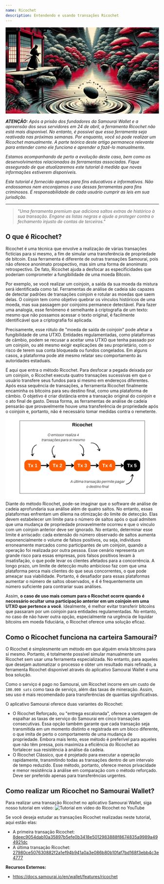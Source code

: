 ```yaml
---
name: Ricochet
description: Entendendo e usando transações Ricochet
---
```


![capa ricochet](assets/cover.webp)

***ATENÇÃO:** Após a prisão dos fundadores da Samourai Wallet e a apreensão dos seus servidores em 24 de abril, a ferramenta Ricochet não está mais disponível. No entanto, é possível que essa ferramenta seja reativada nas próximas semanas. Por enquanto, você só pode realizar um Ricochet manualmente. A parte teórica deste artigo permanece relevante para entender como ele funciona e aprender a fazê-lo manualmente.*

_Estamos acompanhando de perto a evolução deste caso, bem como os desenvolvimentos relacionados às ferramentas associadas. Fique assegurado de que atualizaremos este tutorial à medida que novas informações estiverem disponíveis._

_Este tutorial é fornecido apenas para fins educativos e informativos. Não endossamos nem encorajamos o uso dessas ferramentas para fins criminosos. É responsabilidade de cada usuário cumprir as leis em sua jurisdição._

---

> *"Uma ferramenta premium que adiciona saltos extras de histórico à sua transação. Engane as listas negras e ajude a proteger contra o fechamento injusto de contas de terceiros."*

## O que é Ricochet?
Ricochet é uma técnica que envolve a realização de várias transações fictícias para si mesmo, a fim de simular uma transferência de propriedade de bitcoin. Essa ferramenta é diferente de outras transações Samourai, pois não oferece anonimato prospectivo, mas sim uma forma de anonimato retrospectivo. De fato, Ricochet ajuda a desfocar as especificidades que poderiam comprometer a fungibilidade de uma moeda Bitcoin.

Por exemplo, se você realizar um coinjoin, a saída da sua moeda da mistura será identificada como tal. Ferramentas de análise de cadeia são capazes de detectar padrões de transações coinjoin e rotular as moedas que saem delas. O coinjoin tem como objetivo quebrar os vínculos históricos de uma moeda, mas sua passagem por coinjoins permanece detectável. Para fazer uma analogia, esse fenômeno é semelhante à criptografia de um texto: mesmo que não possamos acessar o texto original, é facilmente identificável que a criptografia foi aplicada.

Precisamente, esse rótulo de "moeda de saída de coinjoin" pode afetar a fungibilidade de uma UTXO. Entidades regulamentadas, como plataformas de câmbio, podem se recusar a aceitar uma UTXO que tenha passado por um coinjoin, ou até mesmo exigir explicações de seu proprietário, com o risco de terem sua conta bloqueada ou fundos congelados. Em alguns casos, a plataforma pode até mesmo relatar seu comportamento às autoridades estaduais.

É aqui que entra o método Ricochet. Para desfocar a pegada deixada por um coinjoin, o Ricochet executa quatro transações sucessivas em que o usuário transfere seus fundos para si mesmo em endereços diferentes. Após essa sequência de transações, a ferramenta Ricochet finalmente encaminha os bitcoins para seu destino final, como uma plataforma de câmbio. O objetivo é criar distância entre a transação original do coinjoin e o ato final de gasto. Dessa forma, as ferramentas de análise de cadeia pensarão que provavelmente houve uma transferência de propriedade após o coinjoin e, portanto, não é necessário tomar medidas contra o remetente.
![diagrama ricochet](assets/pt/1.webp)
Diante do método Ricochet, pode-se imaginar que o software de análise de cadeia aprofundaria sua análise além de quatro saltos. No entanto, essas plataformas enfrentam um dilema na otimização do limite de detecção. Elas devem estabelecer um limite para o número de saltos após o qual admitem que uma mudança de propriedade provavelmente ocorreu e que o vínculo com um coinjoin anterior deve ser ignorado. No entanto, determinar esse limite é arriscado: cada extensão do número observado de saltos aumenta exponencialmente o volume de falsos positivos, ou seja, indivíduos erroneamente marcados como participantes de um coinjoin, quando a operação foi realizada por outra pessoa. Esse cenário representa um grande risco para essas empresas, pois falsos positivos levam à insatisfação, o que pode levar os clientes afetados para a concorrência. A longo prazo, um limite de detecção muito ambicioso faz com que uma plataforma perca mais clientes do que seus concorrentes, o que pode ameaçar sua viabilidade. Portanto, é desafiador para essas plataformas aumentar o número de saltos observados, e 4 é frequentemente um número suficiente para contrariar suas análises.

Assim, **o caso de uso mais comum para o Ricochet ocorre quando é necessário ocultar uma participação anterior em um coinjoin em uma UTXO que pertence a você**. Idealmente, é melhor evitar transferir bitcoins que passaram por um coinjoin para entidades regulamentadas. No entanto, no caso de não haver outra opção, especialmente na urgência de liquidar bitcoins em moeda fiduciária, o Ricochet oferece uma solução eficaz.

## Como o Ricochet funciona na carteira Samourai?
O Ricochet é simplesmente um método em que alguém envia bitcoins para si mesmo. Portanto, é totalmente possível simular manualmente um Ricochet sem usar uma ferramenta especializada. No entanto, para aqueles que desejam automatizar o processo e obter um resultado mais refinado, a ferramenta Ricochet disponível através do aplicativo Samourai Wallet é uma boa solução.

Como o serviço é pago no Samourai, um Ricochet incorre em um custo de `100.000 sats` como taxa de serviço, além das taxas de mineração. Assim, seu uso é mais recomendado para transferências de quantias significativas.

O aplicativo Samourai oferece duas variantes do Ricochet:
- O Ricochet Reforçado, ou "entrega escalonada", oferece a vantagem de espalhar as taxas de serviço do Samourai em cinco transações consecutivas. Essa opção também garante que cada transação seja transmitida em um momento distinto e registrada em um bloco diferente, o que imita de perto o comportamento de uma mudança de propriedade. Embora mais lento, esse método é preferível para aqueles que não têm pressa, pois maximiza a eficiência do Ricochet ao fortalecer sua resistência à análise da cadeia.
- O Ricochet Clássico, que é projetado para executar a operação rapidamente, transmitindo todas as transações dentro de um intervalo de tempo reduzido. Esse método, portanto, oferece menos privacidade e menor resistência à análise em comparação com o método reforçado. Deve ser preferido apenas para transferências urgentes.

## Como realizar um Ricochet no Samourai Wallet?
Para realizar uma transação Ricochet no aplicativo Samourai Wallet, siga nosso tutorial em vídeo:
![Tutorial em vídeo do Ricochet no YouTube](https://youtu.be/Gsz0zuVo3N4)

Se você deseja estudar as transações Ricochet realizadas neste tutorial, aqui estão elas:
- A primeira transação Ricochet: [8deec9054dab10a35897b5efe0b3418e5012983888f8674835a9989a494921dc](https://mempool.space/fr/testnet/tx/8deec9054dab10a35897b5efe0b3418e5012983888f8674835a9989a494921dc)
- A última transação Ricochet: [27980ce507630882f2a1ef94b941a0a3e086b80b10faf7bd168f3ebb4c3e4777](https://mempool.space/fr/testnet/tx/27980ce507630882f2a1ef94b941a0a3e086b80b10faf7bd168f3ebb4c3e4777)

**Recursos Externos:**
- https://docs.samourai.io/en/wallet/features/ricochet